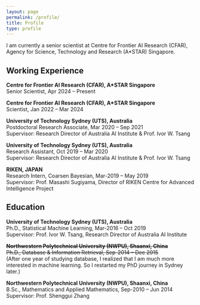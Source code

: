 ```yaml
---
layout: page
permalink: /profile/
title: Profile
type: profile
---
```


I am currently a senior scientist at Centre for Frontier AI Research (CFAR), Agency for Science, Technology and Research (A\*STAR) Singapore.

## Working Experience	


**Centre for Frontier AI Research (CFAR), A*STAR Singapore**\
Senior Scientist, Apr 2024 – Present

**Centre for Frontier AI Research (CFAR), A*STAR Singapore**\
Scientist, Jan 2022 – Mar 2024

**University of Technology Sydney (UTS), Australia**\
Postdoctoral Research Associate, Mar 2020 – Sep 2021\
Supervisor: Research Director of Australia AI Institute & Prof. Ivor W. Tsang

**University of Technology Sydney (UTS), Australia**\
Research Assistant, Oct 2019 – Mar 2020\
Supervisor: Research Director of Australia AI Institute & Prof. Ivor W. Tsang

**RIKEN, JAPAN**\
Research Intern, Coarsen Bayesian, Mar-2019 – May 2019\
Supervisor: Prof. Masashi Sugiyama, Director of RIKEN Centre for Advanced Intelligence Project 

## Education		
**University of Technology Sydney (UTS), Australia**\
Ph.D., Statistical Machine Learning, Mar-2016 – Oct 2019\
Supervisor: Prof. Ivor W. Tsang, Research Director of Australia AI Institute

~~**Northwestern Polytechnical University (NWPU), Shaanxi, China**~~\
~~Ph.D., Database & Information Retrieval, Sep-2014 – Dec 2015~~\
(After one year of studying database, I realized that I am much more interested in machine learning. So I restarted my PhD journey in Sydney later.)

**Northwestern Polytechnical University (NWPU), Shaanxi, China**\
B.Sc., Mathematics and Applied Mathematics, Sep-2010 – Jun 2014\
Supervisor: Prof. Shenggui Zhang
